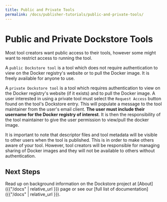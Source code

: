 ```yaml
---
title: Public and Private Tools
permalink: /docs/publisher-tutorials/public-and-private-tools/
---
```

# Public and Private Dockstore Tools
Most tool creators want public access to their tools, however some might want to restrict access to running the tool.

A `public Dockstore tool` is a tool which does not require authentication to view on the Docker registry's website or to pull the Docker image. It is freely available for anyone to use.

A `private Dockstore tool` is a tool which requires authentication to view on the Docker registry's website (if it exists) and to pull the Docker image. A user interested in using a private tool must select the `Request Access` button found on the tool's Dockstore entry. This will populate a message to the tool maintainer from the user's email client. **The user must include their username for the Docker registry of interest**. It is then the responsibility of the tool maintainer to give the user permission to view/pull the docker image.

It is important to note that descriptor files and tool metadata will be visible to other users when the tool is published. This is in order to make others aware of your tool. However, tool creators will be responsible for managing sharing of Docker images and they will not be available to others without authentication.


## Next Steps

Read up on background information on the Dockstore project at [About]({{"/docs" | relative_url }}) page or see our [full list of documentation]({{"/docs" | relative_url }}).
